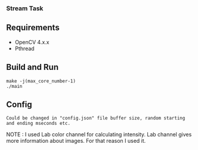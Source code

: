 ### Stream Task

## Requirements

* OpenCV 4.x.x
* Pthread

## Build and Run
```
make -j(max_core_number-1)
./main
```

## Config
```
Could be changed in "config.json" file buffer size, random starting and ending mseconds etc.
```

NOTE :  I used Lab color channel for calculating intensity. Lab channel gives more information about images. For that reason I used it.

